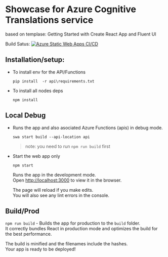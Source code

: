 # Showcase for Azure Cognitive Translations service

based on templase: Getting Started with Create React App and Fluent UI

Build Satus:
[![Azure Static Web Apps CI/CD](https://github.com/michalmar/hack-for-translation/actions/workflows/azure-static-web-apps-icy-bush-08c57d903.yml/badge.svg)](https://github.com/michalmar/hack-for-translation/actions/workflows/azure-static-web-apps-icy-bush-08c57d903.yml)

## Installation/setup:

- To install env for the API/Functions

    `pip install  -r api\requirements.txt`

- To install all nodes deps

    `npm install`

## Local Debug

- Runs the app and also asociated Azure Functions (apis) in debug mode.

    `swa start build --api-location api`

    > note: you need to run `npm run build` first

- Start the web app only
    
    `npm start`

    Runs the app in the development mode.<br>
    Open [http://localhost:3000](http://localhost:3000) to view it in the browser.

    The page will reload if you make edits.<br>
    You will also see any lint errors in the console.


## Build/Prod

`npm run build` - Builds the app for production to the `build` folder.<br>
It correctly bundles React in production mode and optimizes the build for the best performance.

The build is minified and the filenames include the hashes.<br>
Your app is ready to be deployed!